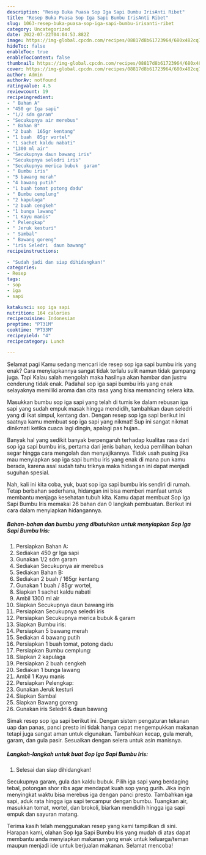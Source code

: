 ```yaml
---
description: "Resep Buka Puasa Sop Iga Sapi Bumbu IrisAnti Ribet"
title: "Resep Buka Puasa Sop Iga Sapi Bumbu IrisAnti Ribet"
slug: 1063-resep-buka-puasa-sop-iga-sapi-bumbu-irisanti-ribet
category: Uncategorized
date: 2022-07-22T04:04:53.882Z
image: https://img-global.cpcdn.com/recipes/08817d8b61723964/680x482cq70/sop-iga-sapi-bumbu-iris-foto-resep-utama.jpg
hideToc: false
enableToc: true
enableTocContent: false
thumbnail: https://img-global.cpcdn.com/recipes/08817d8b61723964/680x482cq70/sop-iga-sapi-bumbu-iris-foto-resep-utama.jpg
cover: https://img-global.cpcdn.com/recipes/08817d8b61723964/680x482cq70/sop-iga-sapi-bumbu-iris-foto-resep-utama.jpg
author: Admin
authorAv: notfound
ratingvalue: 4.5
reviewcount: 19
recipeingredient:
- " Bahan A"
- "450 gr Iga sapi"
- "1/2 sdm garam"
- "Secukupnya air merebus"
- " Bahan B"
- "2 buah  165gr kentang"
- "1 buah  85gr wortel"
- "1 sachet kaldu nabati"
- "1300 ml air"
- "Secukupnya daun bawang iris"
- "Secukupnya seledri iris"
- "Secukupnya merica bubuk  garam"
- " Bumbu iris"
- "5 bawang merah"
- "4 bawang putih"
- "1 buah tomat potong dadu"
- " Bumbu cemplung"
- "2 kapulaga"
- "2 buah cengkeh"
- "1 bunga lawang"
- "1 Kayu manis"
- " Pelengkap"
- " Jeruk kesturi"
- " Sambal"
- " Bawang goreng"
- "iris Seledri  daun bawang"
recipeinstructions:

- "Sudah jadi dan siap dihidangkan!"
categories:
- Resep
tags:
- sop
- iga
- sapi

katakunci: sop iga sapi 
nutrition: 164 calories
recipecuisine: Indonesian
preptime: "PT31M"
cooktime: "PT33M"
recipeyield: "4"
recipecategory: Lunch

---
```



Selamat pagi Kamu sedang mencari ide resep sop iga sapi bumbu iris yang enak? Cara menyiapkannya sangat tidak terlalu sulit namun tidak gampang juga. Tapi Kalau salah mengolah maka hasilnya akan hambar dan justru cenderung tidak enak. Padahal sop iga sapi bumbu iris yang enak selayaknya memiliki aroma dan cita rasa yang bisa memancing selera kita.


Masukkan bumbu sop iga sapi yang telah di tumis ke dalam rebusan iga sapi yang sudah empuk masak hingga mendidih, tambahkan daun seledri yang di ikat simpul, kentang dan. Dengan resep sop iga sapi berikut ini saatnya kamu membuat sop iga sapi yang nikmat! Sup ini sangat nikmat dinikmati ketika cuaca lagi dingin, apalagi pas hujan..

Banyak hal yang sedikit banyak berpengaruh terhadap kualitas rasa dari sop iga sapi bumbu iris, pertama dari jenis bahan, kedua pemilihan bahan segar hingga cara mengolah dan menyajikannya. Tidak usah pusing jika mau menyiapkan sop iga sapi bumbu iris yang enak di mana pun kamu berada, karena asal sudah tahu triknya maka hidangan ini dapat menjadi suguhan spesial.


Nah, kali ini kita coba, yuk, buat sop iga sapi bumbu iris sendiri di rumah. Tetap berbahan sederhana, hidangan ini bisa memberi manfaat untuk membantu menjaga kesehatan tubuh kita. Kamu dapat membuat Sop Iga Sapi Bumbu Iris memakai 26 bahan dan 0 langkah pembuatan. Berikut ini cara dalam menyiapkan hidangannya.

<!--inarticleads1-->

##### Bahan-bahan dan bumbu yang dibutuhkan untuk menyiapkan Sop Iga Sapi Bumbu Iris:

1. Persiapkan  Bahan A:
1. Sediakan 450 gr Iga sapi
1. Gunakan 1/2 sdm garam
1. Sediakan Secukupnya air merebus
1. Sediakan  Bahan B:
1. Sediakan 2 buah / 165gr kentang
1. Gunakan 1 buah / 85gr wortel,
1. Siapkan 1 sachet kaldu nabati
1. Ambil 1300 ml air
1. Siapkan Secukupnya daun bawang iris
1. Persiapkan Secukupnya seledri iris
1. Persiapkan Secukupnya merica bubuk &amp; garam
1. Siapkan  Bumbu iris:
1. Persiapkan 5 bawang merah
1. Sediakan 4 bawang putih
1. Persiapkan 1 buah tomat, potong dadu
1. Persiapkan  Bumbu cemplung:
1. Siapkan 2 kapulaga
1. Persiapkan 2 buah cengkeh
1. Sediakan 1 bunga lawang
1. Ambil 1 Kayu manis
1. Persiapkan  Pelengkap:
1. Gunakan  Jeruk kesturi
1. Siapkan  Sambal
1. Siapkan  Bawang goreng
1. Gunakan iris Seledri &amp; daun bawang


Simak resep sop iga sapi berikut ini. Dengan sistem pengaturan tekanan uap dan panas, panci presto ini tidak hanya cepat mengempukkan makanan tetapi juga sangat aman untuk digunakan. Tambahkan kecap, gula merah, garam, dan gula pasir. Sesuaikan dengan selera untuk asin manisnya. 

<!--inarticleads2-->

##### Langkah-langkah untuk buat Sop Iga Sapi Bumbu Iris:


1. Selesai dan siap dihidangkan!

Secukupnya garam, gula dan kaldu bubuk. Pilih iga sapi yang berdaging tebal, potongan shor ribs agar mendapat kuah sop yang gurih. Jika ingin menyingkat waktu bisa merebus iga dengan panci presto. Tambahkan iga sapi, aduk rata hingga iga sapi tercampur dengan bumbu. Tuangkan air, masukkan tomat, wortel, dan brokoli, biarkan mendidih hingga iga sapi empuk dan sayuran matang. 

Terima kasih telah menggunakan resep yang kami tampilkan di sini. Harapan kami, olahan Sop Iga Sapi Bumbu Iris yang mudah di atas dapat membantu anda menyiapkan makanan yang enak untuk keluarga/teman maupun menjadi ide untuk berjualan makanan. Selamat mencoba!
